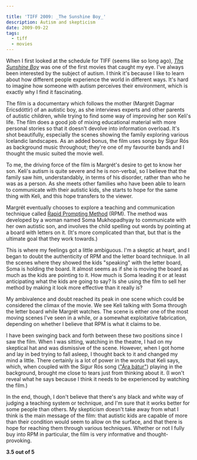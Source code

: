 ```yaml
---

title: 'TIFF 2009: _The Sunshine Boy_'
description: Autism and skepticism
date: 2009-09-22
tags:
  - tiff
  - movies
---
```


When I first looked at the schedule for TIFF (seems like so long ago), [_The Sunshine Boy_](http://www.imdb.com/title/tt1343113/) was one of the first movies that caught my eye. I've always been interested by the subject of autism. I think it's because I like to learn about how different people experience the world in different ways. It's hard to imagine how someone with autism perceives their environment, which is exactly why I find it fascinating.  
  
The film is a documentary which follows the mother (Margrét Dagmar Ericsdóttir) of an autistic boy, as she interviews experts and other parents of autistic children, while trying to find some way of improving her son Keli's life. The film does a good job of mixing educational material with more personal stories so that it doesn't devolve into information overload. It's shot beautifully, especially the scenes showing the family exploring various Icelandic landscapes. As an added bonus, the film uses songs by Sigur Rós as background music throughout; they're one of my favourite bands and I thought the music suited the movie well.  
  
To me, the driving force of the film is Margrét's desire to get to know her son. Keli's autism is quite severe and he is non-verbal, so I believe that the family saw him, understandably, in terms of his disorder, rather than who he was as a person. As she meets other families who have been able to learn to communicate with their autistic kids, she starts to hope for the same thing with Keli, and this hope transfers to the viewer.  
  
Margrét eventually chooses to explore a teaching and communication technique called [Rapid Prompting Method](http://www.halo-soma.org/) (RPM). The method was developed by a woman named Soma Mukhopadhyay to communicate with her own autistic son, and involves the child spelling out words by pointing at a board with letters on it. (It's more complicated than that, but that is the ultimate goal that they work towards.)  
  
This is where my feelings got a little ambiguous. I'm a skeptic at heart, and I began to doubt the authenticity of RPM and the letter board technique. In all the scenes where they showed the kids "speaking" with the letter board, Soma is holding the board. It almost seems as if she is moving the board as much as the kids are pointing to it. How much is Soma leading it or at least anticipating what the kids are going to say? Is she using the film to sell her method by making it look more effective than it really is?  
  
My ambivalence and doubt reached its peak in one scene which could be considered the climax of the movie. We see Keli talking with Soma through the letter board while Margrét watches. The scene is either one of the most moving scenes I've seen in a while, or a somewhat exploitative fabrication, depending on whether I believe that RPM is what it claims to be.  
  
I have been swinging back and forth between these two positions since I saw the film. When I was sitting, watching in the theatre, I had on my skeptical hat and was dismissive of the scene. However, when I got home and lay in bed trying to fall asleep, I thought back to it and changed my mind a little. There certainly is a lot of power in the words that Keli says, which, when coupled with the Sigur Rós song (["Ára bátur"](http://www.youtube.com/watch?v=NecFN-cfwlk)) playing in the background, brought me close to tears just from thinking about it. (I won't reveal what he says because I think it needs to be experienced by watching the film.)  
  
In the end, though, I don't believe that there's any black and white way of judging a teaching system or technique, and I'm sure that it works better for some people than others. My skepticism doesn't take away from what I think is the main message of the film: that autistic kids are capable of more than their condition would seem to allow on the surface, and that there is hope for reaching them through various techniques. Whether or not I fully buy into RPM in particular, the film is very informative and thought-provoking.  
  
**3.5 out of 5**
